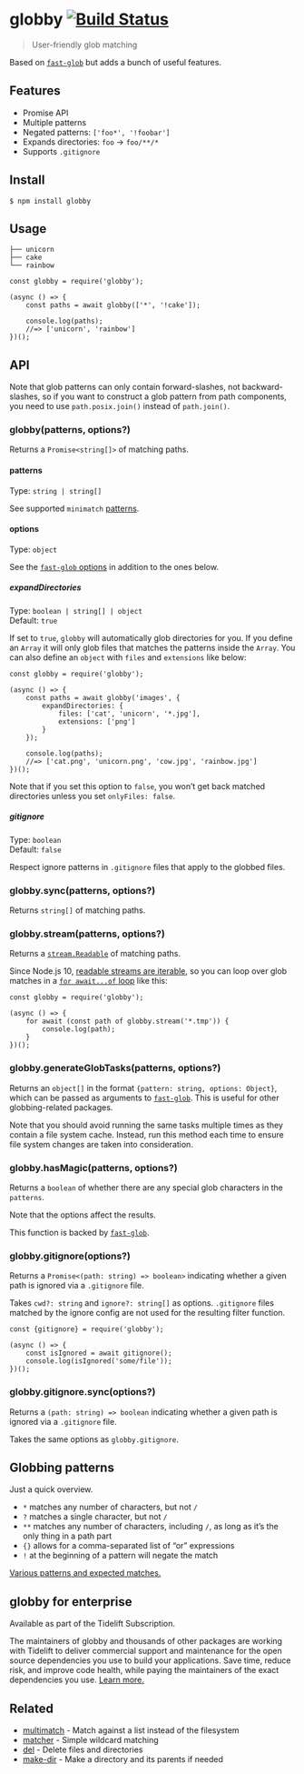 globby [![Build Status](https://travis-ci.org/sindresorhus/globby.svg?branch=master)](https://travis-ci.org/sindresorhus/globby)
================================================================================================================================

> User-friendly glob matching

Based on [`fast-glob`](https://github.com/mrmlnc/fast-glob) but adds a bunch of useful features.

Features
--------

-   Promise API
-   Multiple patterns
-   Negated patterns: `['foo*', '!foobar']`
-   Expands directories: `foo` → `foo/**/*`
-   Supports `.gitignore`

Install
-------

    $ npm install globby

Usage
-----

    ├── unicorn
    ├── cake
    └── rainbow

    const globby = require('globby');

    (async () => {
        const paths = await globby(['*', '!cake']);

        console.log(paths);
        //=> ['unicorn', 'rainbow']
    })();

API
---

Note that glob patterns can only contain forward-slashes, not backward-slashes, so if you want to construct a glob pattern from path components, you need to use `path.posix.join()` instead of `path.join()`.

### globby(patterns, options?)

Returns a `Promise<string[]>` of matching paths.

#### patterns

Type: `string | string[]`

See supported `minimatch` [patterns](https://github.com/isaacs/minimatch#usage).

#### options

Type: `object`

See the [`fast-glob` options](https://github.com/mrmlnc/fast-glob#options-3) in addition to the ones below.

##### expandDirectories

Type: `boolean | string[] | object`  
Default: `true`

If set to `true`, `globby` will automatically glob directories for you. If you define an `Array` it will only glob files that matches the patterns inside the `Array`. You can also define an `object` with `files` and `extensions` like below:

    const globby = require('globby');

    (async () => {
        const paths = await globby('images', {
            expandDirectories: {
                files: ['cat', 'unicorn', '*.jpg'],
                extensions: ['png']
            }
        });

        console.log(paths);
        //=> ['cat.png', 'unicorn.png', 'cow.jpg', 'rainbow.jpg']
    })();

Note that if you set this option to `false`, you won’t get back matched directories unless you set `onlyFiles: false`.

##### gitignore

Type: `boolean`  
Default: `false`

Respect ignore patterns in `.gitignore` files that apply to the globbed files.

### globby.sync(patterns, options?)

Returns `string[]` of matching paths.

### globby.stream(patterns, options?)

Returns a [`stream.Readable`](https://nodejs.org/api/stream.html#stream_readable_streams) of matching paths.

Since Node.js 10, [readable streams are iterable](https://nodejs.org/api/stream.html#stream_readable_symbol_asynciterator), so you can loop over glob matches in a [`for await...of` loop](https://developer.mozilla.org/en-US/docs/Web/JavaScript/Reference/Statements/for-await...of) like this:

    const globby = require('globby');

    (async () => {
        for await (const path of globby.stream('*.tmp')) {
            console.log(path);
        }
    })();

### globby.generateGlobTasks(patterns, options?)

Returns an `object[]` in the format `{pattern: string, options: Object}`, which can be passed as arguments to [`fast-glob`](https://github.com/mrmlnc/fast-glob). This is useful for other globbing-related packages.

Note that you should avoid running the same tasks multiple times as they contain a file system cache. Instead, run this method each time to ensure file system changes are taken into consideration.

### globby.hasMagic(patterns, options?)

Returns a `boolean` of whether there are any special glob characters in the `patterns`.

Note that the options affect the results.

This function is backed by [`fast-glob`](https://github.com/mrmlnc/fast-glob#isdynamicpatternpattern-options).

### globby.gitignore(options?)

Returns a `Promise<(path: string) => boolean>` indicating whether a given path is ignored via a `.gitignore` file.

Takes `cwd?: string` and `ignore?: string[]` as options. `.gitignore` files matched by the ignore config are not used for the resulting filter function.

    const {gitignore} = require('globby');

    (async () => {
        const isIgnored = await gitignore();
        console.log(isIgnored('some/file'));
    })();

### globby.gitignore.sync(options?)

Returns a `(path: string) => boolean` indicating whether a given path is ignored via a `.gitignore` file.

Takes the same options as `globby.gitignore`.

Globbing patterns
-----------------

Just a quick overview.

-   `*` matches any number of characters, but not `/`
-   `?` matches a single character, but not `/`
-   `**` matches any number of characters, including `/`, as long as it’s the only thing in a path part
-   `{}` allows for a comma-separated list of “or” expressions
-   `!` at the beginning of a pattern will negate the match

[Various patterns and expected matches.](https://github.com/sindresorhus/multimatch/blob/master/test/test.js)

globby for enterprise
---------------------

Available as part of the Tidelift Subscription.

The maintainers of globby and thousands of other packages are working with Tidelift to deliver commercial support and maintenance for the open source dependencies you use to build your applications. Save time, reduce risk, and improve code health, while paying the maintainers of the exact dependencies you use. [Learn more.](https://tidelift.com/subscription/pkg/npm-globby?utm_source=npm-globby&utm_medium=referral&utm_campaign=enterprise&utm_term=repo)

Related
-------

-   [multimatch](https://github.com/sindresorhus/multimatch) - Match against a list instead of the filesystem
-   [matcher](https://github.com/sindresorhus/matcher) - Simple wildcard matching
-   [del](https://github.com/sindresorhus/del) - Delete files and directories
-   [make-dir](https://github.com/sindresorhus/make-dir) - Make a directory and its parents if needed
